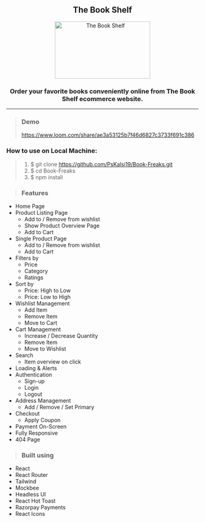 <div align="center">


<h2> The Book Shelf</h2>

<img style="text-align:center" src="https://ik.imagekit.io/pb97gg2as/E-Commerce-Assets/My_project.png?updatedAt=1686063929300" alt="The Book Shelf" height=150 width=250>

### Order your favorite books conveniently online from The Book Shelf ecommerce website.

</div>


----------------

> ### Demo
>  https://www.loom.com/share/ae3a53125b7f46d6827c3733f691c386


### How to use on Local Machine:

> 1. $  git clone https://github.com/PsKalsi19/Book-Freaks.git
> 2. $  cd Book-Freaks
> 3. $  npm install

> ### Features
* Home Page
* Product Listing Page
  * Add to / Remove from wishlist
  * Show Product Overview Page
  * Add to Cart
* Single Product Page
  * Add to / Remove from wishlist
  * Add to Cart
* Filters by
  * Price
  * Category
  * Ratings
* Sort by
  * Price: High to Low
  * Price: Low to High
* Wishlist Management
  * Add Item
  * Remove Item
  * Move to Cart
* Cart Management
  * Increase / Decrease Quantity
  * Remove Item
  * Move to Wishlist
* Search
  * Item overview on click
* Loading & Alerts
* Authentication
  * Sign-up
  * Login
  * Logout
* Address Management
  * Add / Remove / Set Primary
* Checkout
  * Apply Coupon
* Payment On-Screen
* Fully Responsive
* 404 Page

> ### Built using
* React
* React Router
* Tailwind
* Mockbee
* Headless UI
* React Hot Toast
* Razorpay Payments 
* React Icons
> 
